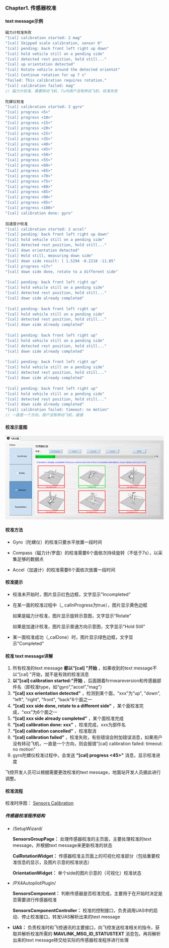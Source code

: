 ### Chapter1. 传感器校准

#### text message示例

```c++
磁力计校准失败
"[cal] calibration started: 2 mag"
"[cal] Skipped scale calibration, sensor 0"
"[cal] pending: back front left right up down"
"[cal] hold vehicle still on a pending side"
"[cal] detected rest position, hold still..."
"[cal] up orientation detected"
"[cal] Rotate vehicle around the detected orientat"
"[cal] Continue rotation for up 7 s"
"Failed: This calibration requires rotation."
"[cal] calibration failed: mag"
// 磁力计校准，需要转动飞机，7s内用户没有转动飞机，校准失败

陀螺仪校准
"[cal] calibration started: 2 gyro"
"[cal] progress <5>"
"[cal] progress <10>"
"[cal] progress <15>"
"[cal] progress <20>"
"[cal] progress <25>"
"[cal] progress <35>"
"[cal] progress <40>"
"[cal] progress <45>"
"[cal] progress <50>"
"[cal] progress <55>"
"[cal] progress <60>"
"[cal] progress <65>"
"[cal] progress <70>"
"[cal] progress <75>"
"[cal] progress <80>"
"[cal] progress <85>"
"[cal] progress <90>"
"[cal] progress <95>"
"[cal] progress <100>"
"[cal] calibration done: gyro"

加速度计校准
"[cal] calibration started: 2 accel"
"[cal] pending: back front left right up down"
"[cal] hold vehicle still on a pending side"
"[cal] detected rest position, hold still..."
"[cal] down orientation detected"
"[cal] Hold still, measuring down side"
"[cal] down side result: [ 1.5294 -0.2218 -11.85"
"[cal] progress <17>"
"[cal] down side done, rotate to a different side"

"[cal] pending: back front left right up"
"[cal] hold vehicle still on a pending side"
"[cal] detected rest position, hold still..."
"[cal] down side already completed"

"[cal] pending: back front left right up"
"[cal] hold vehicle still on a pending side"
"[cal] detected rest position, hold still..."
"[cal] down side already completed"

"[cal] pending: back front left right up"
"[cal] hold vehicle still on a pending side"
"[cal] detected rest position, hold still..."
"[cal] down side already completed"

"[cal] pending: back front left right up"
"[cal] hold vehicle still on a pending side"
"[cal] detected rest position, hold still..."
"[cal] down side already completed"

"[cal] pending: back front left right up"
"[cal] hold vehicle still on a pending side"
"[cal] detected rest position, hold still..."
"[cal] down side already completed"
"[cal] calibration failed: timeout: no motion"
// 一直是一个方向，用户没有转动飞机，报错
```

#### 校准示意图

![sensors](https://github.com/strawdiving/Calibration1/blob/master/ReadmeImages/sensors.png)

#### 校准方法

- Gyro（陀螺仪）的校准只要水平放置一段时间

- Compass（磁力计/罗盘）的校准需要6个面依次持续旋转（不低于7s），以采集足够的数据点

- Accel（加速计）的校准需要6个面依次放置一段时间

#### 校准提示

- 校准未开始时，图片显示红色边框，文字显示”Incompleted“

- 在某一面的校准过程中（_ calInProgress为true），图片显示黄色边框

  如果是磁力计校准，图片显示旋转示意图，文字显示“Rotate”

  如果是加速计校准，图片显示普通方向示意图，文字显示“Hold Still"

- 某一面校准成功（_calDone）时，图片显示绿色边框，文字显示”Completed“

#### 校准 text message详解

1. 所有校准的text message **都以“[cal] "开始** ，如果收到的text message不以“[cal] "开始，就不是有效的校准消息
2.  **以“[cal] calibration started:”开始** ，后面跟着firmwareversion和传感器部件名（即校准type，如“gyro","accel","mag"）
3.  **“[cal] xxx orientation detected"** ，检测到某个面，“xxx”为”up", "down", "left", "right", "front", "back"6个面之一
4.  **“[cal] xxx side done, rotate to a different side”** ，某个面校准完成，“xxx”为6个面之一
5.  **“[cal] xxx side already completed”** ，某个面校准完成
6.  **“[cal] calibration done: xxx”** ，校准完成，xxx为部件名
7.  **“[cal] calibration cancelled”** ，校准取消
8.  **“[cal] calibration failed”** ，校准失败，有些错误会附加错误消息，如果用户没有转动飞机，一直是一个方向，则会报错"[cal] calibration failed: timeout: no motion"
9. gyro陀螺仪校准过程中，会发送 **"[cal] progress <45>"**  消息，显示校准进度

飞控开发人员可以根据需要更改校准的text message，地面站开发人员据此进行调整。

#### 校准流程

校准时序图： [Sensors Calibration](https://github.com/strawdiving/Calibration1/blob/master/ReadmeImages/sensorCalibration.png)

##### 传感器校准程序结构

- /SetupWizard/

   **SensorsGroupPage：** 处理传感器校准的主页面，主要处理校准的text message，并根据text message来更新校准的状态

   **CalRotationWidget：** 传感器校准主页面上的可视化校准部分（包括重要校准信息的显示，及图片示意的校准状态）

   **OrientationWidget：** 单个side的图片示意的（可视化）校准状态

- /PX4AutopilotPlugin/

   **SensorsComponent：** 判断传感器是否校准完成，主要用于在开始时决定是否需要进行传感器校准

   **SensorsComponentController：** 校准的控制接口，负责调用UAS中的启动、停止校准接口，转发UAS解析出来的text message

-  **UAS：** 负责校准时和飞控通讯的主要接口，向飞控发送校准相关的指令，获取并解析校准所需的 **MAVLINK_MSG_ID_STATUSTEXT** 消息包，再将解析出来的text message转交给实际的传感器校准程序进行处理
